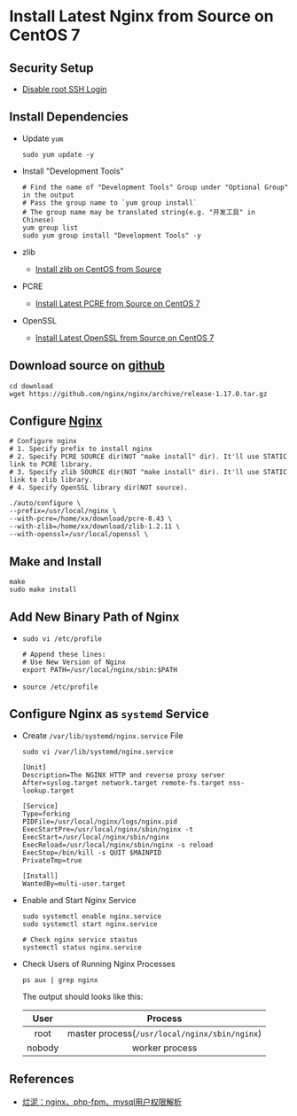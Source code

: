 # Install Latest Nginx from Source on CentOS 7

## Security Setup
* [Disable root SSH Login](https://github.com/northbright/Notes/blob/master/Linux/ssh/disable-root-ssh-login.md)

## Install Dependencies
* Update `yum`
   
      sudo yum update -y

* Install "Development Tools"
   
      # Find the name of "Development Tools" Group under "Optional Group" in the output
      # Pass the group name to `yum group install` 
      # The group name may be translated string(e.g. "开发工具" in Chinese)
      yum group list
      sudo yum group install "Development Tools" -y

* zlib
  * [Install zlib on CentOS from Source](https://github.com/northbright/Notes/blob/master/zlib/install-zlib-on-centos-from-source.md)

* PCRE
  * [Install Latest PCRE from Source on CentOS 7](https://github.com/northbright/Notes/blob/master/pcre/install-latest-pcre-from-source-on-centos-7.md) 

* OpenSSL
  * [Install Latest OpenSSL from Source on CentOS 7](https://github.com/northbright/Notes/blob/master/openssl/install-latest-openssl-from-source-on-centos-7.md)
   
## Download source on [github](https://github.com/nginx/nginx/releases)

    cd download
    wget https://github.com/nginx/nginx/archive/release-1.17.0.tar.gz

## Configure [Nginx](http://nginx.org/)

    # Configure nginx
    # 1. Specify prefix to install nginx
    # 2. Specify PCRE SOURCE dir(NOT "make install" dir). It'll use STATIC link to PCRE library.
    # 3. Specify zlib SOURCE dir(NOT "make install" dir). It'll use STATIC link to zlib library.
    # 4. Specify OpenSSL library dir(NOT source).

    ./auto/configure \
    --prefix=/usr/local/nginx \
    --with-pcre=/home/xx/download/pcre-8.43 \
    --with-zlib=/home/xx/download/zlib-1.2.11 \
    --with-openssl=/usr/local/openssl \

## Make and Install

    make
    sudo make install
      
## Add New Binary Path of Nginx
* `sudo vi /etc/profile`

      # Append these lines:
      # Use New Version of Nginx
      export PATH=/usr/local/nginx/sbin:$PATH

* `source /etc/profile`

## Configure Nginx as `systemd` Service
* Create `/var/lib/systemd/nginx.service` File

      sudo vi /var/lib/systemd/nginx.service

      [Unit]
      Description=The NGINX HTTP and reverse proxy server
      After=syslog.target network.target remote-fs.target nss-lookup.target

      [Service]
      Type=forking
      PIDFile=/usr/local/nginx/logs/nginx.pid
      ExecStartPre=/usr/local/nginx/sbin/nginx -t
      ExecStart=/usr/local/nginx/sbin/nginx
      ExecReload=/usr/local/nginx/sbin/nginx -s reload
      ExecStop=/bin/kill -s QUIT $MAINPID
      PrivateTmp=true

      [Install]
      WantedBy=multi-user.target

* Enable and Start Nginx Service
  
      sudo systemctl enable nginx.service
      sudo systemctl start nginx.service
        
      # Check nginx service stastus
      systemctl status nginx.service

* Check Users of Running Nginx Processes

      ps aux | grep nginx

    The output should looks like this:

    | User | Process |
    | :--: | :--: |
    | root | master process(`/usr/local/nginx/sbin/nginx`) |
    | nobody | worker process |

## References
* [烂泥：nginx、php-fpm、mysql用户权限解析](http://blog.51cto.com/ilanni/1561097)
